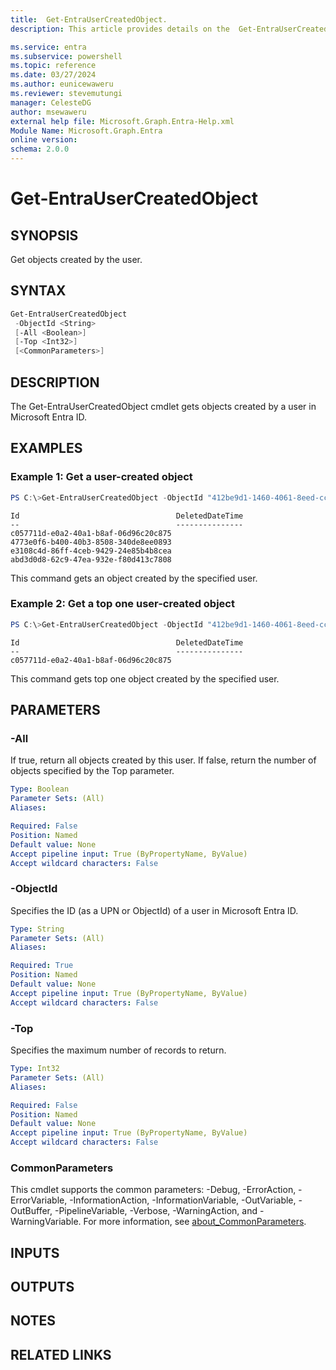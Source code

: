 ```yaml
---
title:  Get-EntraUserCreatedObject.
description: This article provides details on the  Get-EntraUserCreatedObject Command.

ms.service: entra
ms.subservice: powershell
ms.topic: reference
ms.date: 03/27/2024
ms.author: eunicewaweru
ms.reviewer: stevemutungi
manager: CelesteDG
author: msewaweru
external help file: Microsoft.Graph.Entra-Help.xml
Module Name: Microsoft.Graph.Entra
online version:
schema: 2.0.0
---
```


# Get-EntraUserCreatedObject

## SYNOPSIS
Get objects created by the user.

## SYNTAX

```powershell
Get-EntraUserCreatedObject 
 -ObjectId <String> 
 [-All <Boolean>] 
 [-Top <Int32>] 
 [<CommonParameters>]
```

## DESCRIPTION
The Get-EntraUserCreatedObject cmdlet gets objects created by a user in Microsoft Entra ID.

## EXAMPLES

### Example 1: Get a user-created object
```powershell
PS C:\>Get-EntraUserCreatedObject -ObjectId "412be9d1-1460-4061-8eed-cca203fcb215"
```
```output
Id                                   DeletedDateTime
--                                   ---------------
c057711d-e0a2-40a1-b8af-06d96c20c875
4773e0f6-b400-40b3-8508-340de8ee0893
e3108c4d-86ff-4ceb-9429-24e85b4b8cea
abd3d0d8-62c9-47ea-932e-f80d413c7808
```
This command gets an object created by the specified user.

### Example 2: Get a top one user-created object
```powershell
PS C:\>Get-EntraUserCreatedObject -ObjectId "412be9d1-1460-4061-8eed-cca203fcb215" -Top 1
```
```output
Id                                   DeletedDateTime
--                                   ---------------
c057711d-e0a2-40a1-b8af-06d96c20c875
```
This command gets top one object created by the specified user.

## PARAMETERS

### -All
If true, return all objects created by this user.
If false, return the number of objects specified by the Top parameter.

```yaml
Type: Boolean
Parameter Sets: (All)
Aliases:

Required: False
Position: Named
Default value: None
Accept pipeline input: True (ByPropertyName, ByValue)
Accept wildcard characters: False
```

### -ObjectId
Specifies the ID (as a UPN or ObjectId) of a user in Microsoft Entra ID.

```yaml
Type: String
Parameter Sets: (All)
Aliases:

Required: True
Position: Named
Default value: None
Accept pipeline input: True (ByPropertyName, ByValue)
Accept wildcard characters: False
```

### -Top
Specifies the maximum number of records to return.

```yaml
Type: Int32
Parameter Sets: (All)
Aliases:

Required: False
Position: Named
Default value: None
Accept pipeline input: True (ByPropertyName, ByValue)
Accept wildcard characters: False
```

### CommonParameters
This cmdlet supports the common parameters: -Debug, -ErrorAction, -ErrorVariable, -InformationAction, -InformationVariable, -OutVariable, -OutBuffer, -PipelineVariable, -Verbose, -WarningAction, and -WarningVariable. For more information, see [about_CommonParameters](https://go.microsoft.com/fwlink/?LinkID=113216).

## INPUTS

## OUTPUTS

## NOTES

## RELATED LINKS
